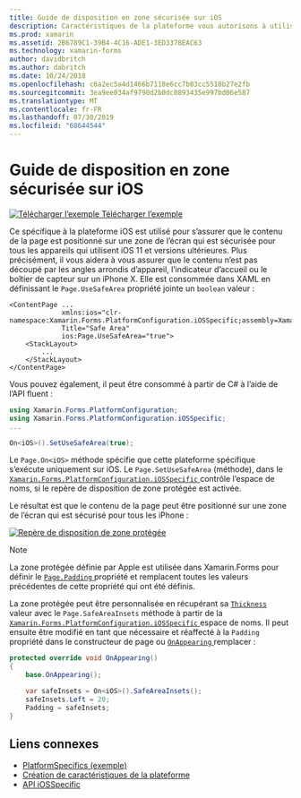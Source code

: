 ```yaml
---
title: Guide de disposition en zone sécurisée sur iOS
description: Caractéristiques de la plateforme vous autorisons à utiliser les fonctionnalités qui est disponible uniquement sur une plateforme spécifique, sans avoir à implémenter des convertisseurs personnalisés ou des effets. Cet article explique comment utiliser le propre à la plateforme iOS, qui garantit que le contenu de la page est placé sur une zone de l’écran qui est sécurisée pour tous les appareils qui utilisent iOS 11 et versions ultérieures.
ms.prod: xamarin
ms.assetid: 2B6789C1-39B4-4C16-ADE1-3ED3378EAC63
ms.technology: xamarin-forms
author: davidbritch
ms.author: dabritch
ms.date: 10/24/2018
ms.openlocfilehash: c6a2ec5a4d1466b7118e6cc7b03cc5518b27e2fb
ms.sourcegitcommit: 3ea9ee034af9790d2b0dc0893435e997bd06e587
ms.translationtype: MT
ms.contentlocale: fr-FR
ms.lasthandoff: 07/30/2019
ms.locfileid: "68644544"
---
```

# <a name="safe-area-layout-guide-on-ios"></a>Guide de disposition en zone sécurisée sur iOS

[![Télécharger l’exemple](~/media/shared/download.png) Télécharger l’exemple](https://docs.microsoft.com/samples/xamarin/xamarin-forms-samples/userinterface-platformspecifics)

Ce spécifique à la plateforme iOS est utilisé pour s’assurer que le contenu de la page est positionné sur une zone de l’écran qui est sécurisée pour tous les appareils qui utilisent iOS 11 et versions ultérieures. Plus précisément, il vous aidera à vous assurer que le contenu n’est pas découpé par les angles arrondis d’appareil, l’indicateur d’accueil ou le boîtier de capteur sur un iPhone X. Elle est consommée dans XAML en définissant le `Page.UseSafeArea` propriété jointe un `boolean` valeur :

```xaml
<ContentPage ...
             xmlns:ios="clr-namespace:Xamarin.Forms.PlatformConfiguration.iOSSpecific;assembly=Xamarin.Forms.Core"
             Title="Safe Area"
             ios:Page.UseSafeArea="true">
    <StackLayout>
        ...
    </StackLayout>
</ContentPage>
```

Vous pouvez également, il peut être consommé à partir de C# à l’aide de l’API fluent :

```csharp
using Xamarin.Forms.PlatformConfiguration;
using Xamarin.Forms.PlatformConfiguration.iOSSpecific;
...

On<iOS>().SetUseSafeArea(true);
```

Le `Page.On<iOS>` méthode spécifie que cette plateforme spécifique s’exécute uniquement sur iOS. Le `Page.SetUseSafeArea` (méthode), dans le [ `Xamarin.Forms.PlatformConfiguration.iOSSpecific` ](xref:Xamarin.Forms.PlatformConfiguration.iOSSpecific) contrôle l’espace de noms, si le repère de disposition de zone protégée est activée.

Le résultat est que le contenu de la page peut être positionné sur une zone de l’écran qui est sécurisé pour tous les iPhone :

[![](page-safe-area-images/safe-area-layout.png "Repère de disposition de zone protégée")](page-safe-area-images/safe-area-layout-large.png#lightbox "repère de disposition de zone protégée")

> [!NOTE]
> La zone protégée définie par Apple est utilisée dans Xamarin.Forms pour définir le [ `Page.Padding` ](xref:Xamarin.Forms.Page.Padding) propriété et remplacent toutes les valeurs précédentes de cette propriété qui ont été définis.

La zone protégée peut être personnalisée en récupérant sa [ `Thickness` ](xref:Xamarin.Forms.Thickness) valeur avec le `Page.SafeAreaInsets` méthode à partir de la [ `Xamarin.Forms.PlatformConfiguration.iOSSpecific` ](xref:Xamarin.Forms.PlatformConfiguration.iOSSpecific) espace de noms. Il peut ensuite être modifié en tant que nécessaire et réaffecté à la `Padding` propriété dans le constructeur de page ou [ `OnAppearing` ](xref:Xamarin.Forms.Page.OnAppearing) remplacer :

```csharp
protected override void OnAppearing()
{
    base.OnAppearing();

    var safeInsets = On<iOS>().SafeAreaInsets();
    safeInsets.Left = 20;
    Padding = safeInsets;
}
```

## <a name="related-links"></a>Liens connexes

- [PlatformSpecifics (exemple)](https://docs.microsoft.com/samples/xamarin/xamarin-forms-samples/userinterface-platformspecifics)
- [Création de caractéristiques de la plateforme](~/xamarin-forms/platform/platform-specifics/index.md#creating-platform-specifics)
- [API iOSSpecific](xref:Xamarin.Forms.PlatformConfiguration.iOSSpecific)
